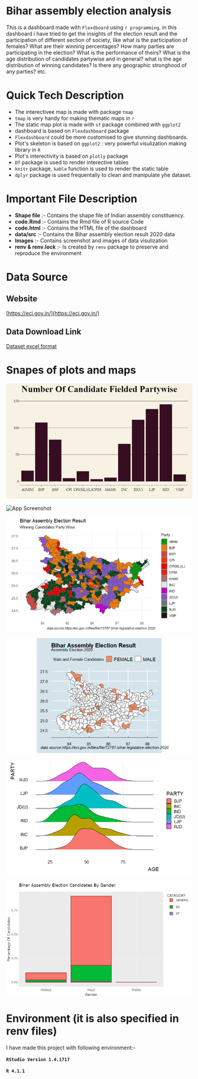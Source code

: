 # Bihar assembly election analysis

This is a dashboard made with `Flexdboard` using `r programming`. in this dashboard i have 
tried to get the insights of the election result and the participation of different section 
of society, like what is the participation of females? What are their winning percentages?
How many parties are participating in the election? What is the performance of theirs? What 
is the age distribution of candidates partywise and in general? what is the age distribution 
of winning candidates? Is there any geographic stronghood of any parties? etc. 


# Quick Tech Description

- The interectivee map is made with package `tmap`
- `tmap` is very handy for making thematic maps in `r`
- The static map plot is made with `sf` package combined with `ggplot2`
- dashboard is based on `Flexdashboard` package
- `Flexdashboard` could be more customised to give stunning dashboards.
- Plot's skeleton is based on `ggplot2` : very powerful visulization making library in `R`
- Plot's interectivity is based on `plotly` package
- `DT` package is used to render interective tables
- `knitr` package, `kable` function is used to render the static table
- `dplyr` package is used frequentally to clean and manipulate yhe dataset.



# Important File Description
* **Shape file** :- Contains the shape file of Indian assembly constituency.
* **code.Rmd** :- Contains the Rmd file of R source Code
* **code.html** :- Contains the HTML file of the dashboard
* **data/src** :- Contains the Bihar assembly election result 2020 data
* **Images** :- Contains screenshot and images of data visulization
* **renv & renv.lock** :- Is created by `renv` package to preserve and reproduce the environment


# Data Source
## Website
[https://eci.gov.in/](https://eci.gov.in/)

## Data Download Link
[Dataset excel format](https://eci.gov.in/files/file/12787-bihar-legislative-election-2020/?do=download&r=38109&confirm=1&t=1&csrfKey=78950e195a087a581e398c4f14b9f83c)



# Snapes of plots and maps

![App Screenshot](Images\proj-img-bar-01.png)

![App Screenshot](Images\proj-img-bar-021.png)

![App Screenshot](Images\proj-map-stat-01.png)

![App Screenshot](Images\proj-map-stat-02.png)

![App Screenshot](Images\proj-plot-age-01.png)

![App Screenshot](Images\proj-plot-age-02.png)



# Environment (it is also specified in renv files)
I have made this project with following environment:-

**`RStudio Version 1.4.1717`**

**`R 4.1.1`**
